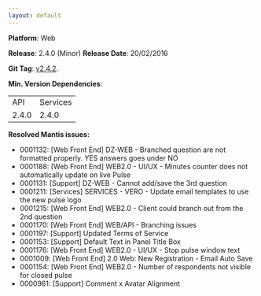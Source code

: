 ```yaml
---
layout: default
---
```


**Platform**: Web

**Release**: 2.4.0 (Minor)
**Release Date**: 20/02/2016

**Git Tag**: [v2.4.2](https://github.com/OnePulse/onepulse-v2-web/releases/tag/v2.4.2).

**Min. Version Dependencies**:

<table>
  <tr>
    <td>API</td>
    <td>Services</td>
  </tr>
  <tr>
    <td>2.4.0</td>
    <td>2.4.0</td>
  </tr>
</table>

**Resolved Mantis issues:**
*   0001132: [Web Front End] DZ-WEB - Branched question are not formatted properly. YES answers goes under NO
*   0001188: [Web Front End] WEB2.0 - UI/UX - Minutes counter does not automatically update on live Pulse
*   0001131: [Support] DZ-WEB - Cannot add/save the 3rd question
*   0001211: [Services] SERVICES - VERO - Update email templates to use the new pulse logo
*   0001215: [Web Front End] WEB2.0 - Client could branch out from the 2nd question
*   0001170: [Web Front End] WEB/API - Branching issues
*   0001197: [Support] Updated Terms of Service
*   0001153: [Support] Default Text in Panel Title Box
*   0001176: [Web Front End] WEB2.0 - UI/UX - Stop pulse window text
*   0001009: [Web Front End] 2.0 Web: New Registration - Email Auto Save
*   0001154: [Web Front End] WEB2.0 - Number of respondents not visible for closed pulse
*   0000961: [Support] Comment x Avatar Alignment
